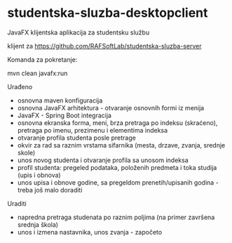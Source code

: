 # studentska-sluzba-desktopclient
JavaFX klijentska aplikacija za studentsku službu

klijent za https://github.com/RAFSoftLab/studentska-sluzba-server 

Komanda za pokretanje:

mvn clean javafx:run 


Urađeno

- osnovna maven konfiguracija
- osnovna JavaFX arhitektura - otvaranje osnovnih formi iz menija
- JavaFX - Spring Boot integracija
- osnovna ekranska forma, meni,  brza pretraga po indeksu (skraćeno), pretraga po imenu, prezimenu i elementima indeksa
- otvaranje profila studenta posle pretrage
- okvir za rad sa raznim vrstama sifarnika (mesta, drzave, zvanja, srednje skole)
- unos novog studenta i otvaranje profila sa unosom indeksa
- profil studenta: pregeled podataka, položenih predmeta i toka studija (upis i obnova)
- unos upisa i obnove godine, sa pregeldom prenetih/upisanih godina - treba još malo doraditi

Uraditi


- napredna pretraga studenata po raznim poljima (na primer završena srednja škola)
- unos i izmena nastavnika, unos zvanja - započeto



